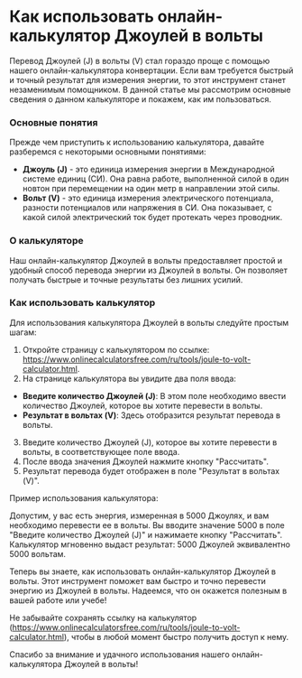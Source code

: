Как использовать онлайн-калькулятор Джоулей в вольты
====================================================

Перевод Джоулей (J) в вольты (V) стал гораздо проще с помощью нашего онлайн-калькулятора конвертации. Если вам требуется быстрый и точный результат для измерения энергии, то этот инструмент станет незаменимым помощником. В данной статье мы рассмотрим основные сведения о данном калькуляторе и покажем, как им пользоваться.

### Основные понятия

Прежде чем приступить к использованию калькулятора, давайте разберемся с некоторыми основными понятиями:

- **Джоуль (J)** - это единица измерения энергии в Международной системе единиц (СИ). Она равна работе, выполненной силой в один новтон при перемещении на один метр в направлении этой силы.
- **Вольт (V)** - это единица измерения электрического потенциала, разности потенциалов или напряжения в СИ. Она показывает, с какой силой электрический ток будет протекать через проводник.

### О калькуляторе

Наш онлайн-калькулятор Джоулей в вольты предоставляет простой и удобный способ перевода энергии из Джоулей в вольты. Он позволяет получать быстрые и точные результаты без лишних усилий.

### Как использовать калькулятор

Для использования калькулятора Джоулей в вольты следуйте простым шагам:

1. Откройте страницу с калькулятором по ссылке: <https://www.onlinecalculatorsfree.com/ru/tools/joule-to-volt-calculator.html>.
2. На странице калькулятора вы увидите два поля ввода:

- **Введите количество Джоулей (J)**: В этом поле необходимо ввести количество Джоулей, которое вы хотите перевести в вольты.
- **Результат в вольтах (V)**: Здесь отобразится результат перевода в вольты.

3. Введите количество Джоулей (J), которое вы хотите перевести в вольты, в соответствующее поле ввода.
4. После ввода значения Джоулей нажмите кнопку "Рассчитать".
5. Результат перевода будет отображен в поле "Результат в вольтах (V)".

Пример использования калькулятора:

Допустим, у вас есть энергия, измеренная в 5000 Джоулях, и вам необходимо перевести ее в вольты. Вы вводите значение 5000 в поле "Введите количество Джоулей (J)" и нажимаете кнопку "Рассчитать". Калькулятор мгновенно выдаст результат: 5000 Джоулей эквивалентно 5000 вольтам.

Теперь вы знаете, как использовать онлайн-калькулятор Джоулей в вольты. Этот инструмент поможет вам быстро и точно перевести энергию из Джоулей в вольты. Надеемся, что он окажется полезным в вашей работе или учебе!

Не забывайте сохранять ссылку на калькулятор (<https://www.onlinecalculatorsfree.com/ru/tools/joule-to-volt-calculator.html>), чтобы в любой момент быстро получить доступ к нему.

Спасибо за внимание и удачного использования нашего онлайн-калькулятора Джоулей в вольты!